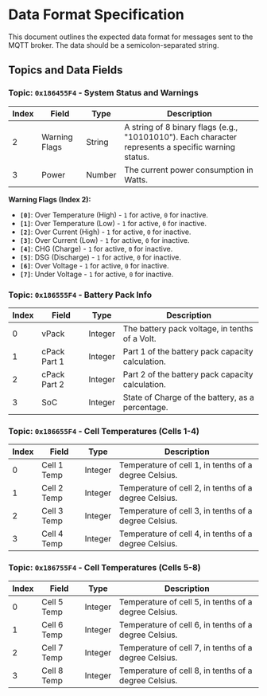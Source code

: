 # Data Format Specification

This document outlines the expected data format for messages sent to the MQTT broker. The data should be a semicolon-separated string.

## Topics and Data Fields

### Topic: `0x186455F4` - System Status and Warnings

| Index | Field               | Type   | Description                                                                                                                                                             |
|-------|---------------------|--------|-------------------------------------------------------------------------------------------------------------------------------------------------------------------------|
| 2     | Warning Flags       | String | A string of 8 binary flags (e.g., "10101010"). Each character represents a specific warning status.                                                                      |
| 3     | Power               | Number | The current power consumption in Watts.                                                                                                                                 |

**Warning Flags (Index 2):**
- **`[0]`**: Over Temperature (High) - `1` for active, `0` for inactive.
- **`[1]`**: Over Temperature (Low) - `1` for active, `0` for inactive.
- **`[2]`**: Over Current (High) - `1` for active, `0` for inactive.
- **`[3]`**: Over Current (Low) - `1` for active, `0` for inactive.
- **`[4]`**: CHG (Charge) - `1` for active, `0` for inactive.
- **`[5]`**: DSG (Discharge) - `1` for active, `0` for inactive.
- **`[6]`**: Over Voltage - `1` for active, `0` for inactive.
- **`[7]`**: Under Voltage - `1` for active, `0` for inactive.

### Topic: `0x186555F4` - Battery Pack Info

| Index | Field       | Type    | Description                                       |
|-------|-------------|---------|---------------------------------------------------|
| 0     | vPack       | Integer | The battery pack voltage, in tenths of a Volt.    |
| 1     | cPack Part 1| Integer | Part 1 of the battery pack capacity calculation.  |
| 2     | cPack Part 2| Integer | Part 2 of the battery pack capacity calculation.  |
| 3     | SoC         | Integer | State of Charge of the battery, as a percentage.  |

### Topic: `0x186655F4` - Cell Temperatures (Cells 1-4)

| Index | Field       | Type    | Description                                    |
|-------|-------------|---------|------------------------------------------------|
| 0     | Cell 1 Temp | Integer | Temperature of cell 1, in tenths of a degree Celsius. |
| 1     | Cell 2 Temp | Integer | Temperature of cell 2, in tenths of a degree Celsius. |
| 2     | Cell 3 Temp | Integer | Temperature of cell 3, in tenths of a degree Celsius. |
| 3     | Cell 4 Temp | Integer | Temperature of cell 4, in tenths of a degree Celsius. |

### Topic: `0x186755F4` - Cell Temperatures (Cells 5-8)

| Index | Field       | Type    | Description                                    |
|-------|-------------|---------|------------------------------------------------|
| 0     | Cell 5 Temp | Integer | Temperature of cell 5, in tenths of a degree Celsius. |
| 1     | Cell 6 Temp | Integer | Temperature of cell 6, in tenths of a degree Celsius. |
| 2     | Cell 7 Temp | Integer | Temperature of cell 7, in tenths of a degree Celsius. |
| 3     | Cell 8 Temp | Integer | Temperature of cell 8, in tenths of a degree Celsius. |
